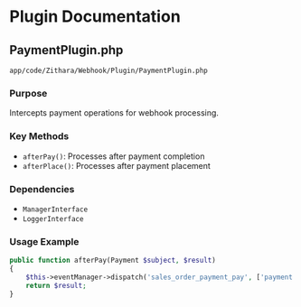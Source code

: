 # Plugin Documentation

## PaymentPlugin.php
`app/code/Zithara/Webhook/Plugin/PaymentPlugin.php`

### Purpose
Intercepts payment operations for webhook processing.

### Key Methods
- `afterPay()`: Processes after payment completion
- `afterPlace()`: Processes after payment placement

### Dependencies
- `ManagerInterface`
- `LoggerInterface`

### Usage Example
```php
public function afterPay(Payment $subject, $result)
{
    $this->eventManager->dispatch('sales_order_payment_pay', ['payment' => $subject]);
    return $result;
}
```